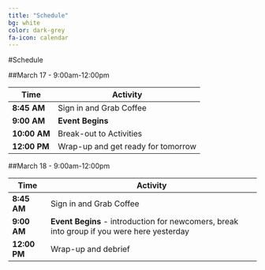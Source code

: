 ```yaml
---
title: "Schedule"
bg: white
color: dark-grey
fa-icon: calendar
---
```


#Schedule

##March 17 - 9:00am-12:00pm

| **Time**     | **Activity**             |
|--------------|--------------------------|
|  **8:45 AM** | Sign in and Grab Coffee  |
|  **9:00 AM** | **Event Begins**         |
| **10:00 AM** | Break-out to Activities              |
| **12:00 PM** | Wrap-up and get ready for tomorrow               |


##March 18 - 9:00am-12:00pm

| **Time**     | **Activity**             |
|--------------|--------------------------|
|  **8:45 AM** | Sign in and Grab Coffee  |
|  **9:00 AM** | **Event Begins** - introduction for newcomers, break into group if you were here yesterday         |
| **12:00 PM** | Wrap-up and debrief    |
